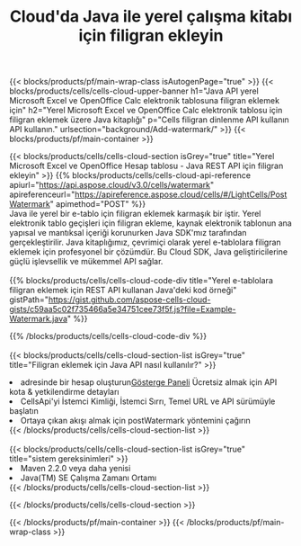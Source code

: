 ﻿---
title:  Cloud'da Java ile yerel çalışma kitabı için filigran ekleyin
description:  Microsoft Excel için filigran eklemek için Bulut API'leri ve SDK'lar ve Java ile OpenOffice Calc. Cells Bulut API SDK for Java ile yerel elektronik tablolar için filigran ekleme.
url: /tr/java/background/add-watermark/
---
{{< blocks/products/pf/main-wrap-class isAutogenPage="true" >}}
{{< blocks/products/cells/cells-cloud-upper-banner h1="Java API yerel Microsoft Excel ve OpenOffice Calc elektronik tablosuna filigran eklemek için" h2="Yerel Microsoft Excel ve OpenOffice Calc elektronik tablosu için filigran eklemek üzere Java kitaplığı" p="Cells filigran dinlenme API kullanın API kullanın." urlsection="background/Add-watermark/" >}}
{{< blocks/products/pf/main-container >}}

{{< blocks/products/cells/cells-cloud-section isGrey="true" title="Yerel Microsoft Excel ve OpenOffice Hesap tablosu - Java REST API için filigran ekleyin" >}}
{{% blocks/products/cells/cells-cloud-api-reference apiurl="https://api.aspose.cloud/v3.0/cells/watermark" apireferenceurl="https://apireference.aspose.cloud/cells/#/LightCells/PostWatermark" apimethod="POST" %}}
<br/>
Java ile yerel bir e-tablo için filigran eklemek karmaşık bir iştir. Yerel elektronik tablo geçişleri için filigran ekleme, kaynak elektronik tablonun ana yapısal ve mantıksal içeriği korunurken Java SDK'mız tarafından gerçekleştirilir. Java kitaplığımız, çevrimiçi olarak yerel e-tablolara filigran eklemek için profesyonel bir çözümdür. Bu Cloud SDK, Java geliştiricilerine güçlü işlevsellik ve mükemmel API sağlar.
<br/>
<br/>
{{% blocks/products/cells/cells-cloud-code-div title="Yerel e-tablolara filigran eklemek için REST API kullanan Java\'deki kod örneği" gistPath="https://gist.github.com/aspose-cells-cloud-gists/c59aa5c02f735466a5e34751cee73f5f.js?file=Example-Watermark.java" %}}
  
{{% /blocks/products/cells/cells-cloud-code-div %}}
<br/>
<br/>
{{< blocks/products/cells/cells-cloud-section-list isGrey="true" title="Filigran eklemek için Java API nasıl kullanılır?" >}}
<li> adresinde bir hesap oluşturun<a href="https://dashboard.aspose.cloud/">Gösterge Paneli</a> Ücretsiz almak için API kota & yetkilendirme detayları</li>
<li>CellsApi'yi İstemci Kimliği, İstemci Sırrı, Temel URL ve API sürümüyle başlatın</li>
<li>Ortaya çıkan akışı almak için postWatermark yöntemini çağırın</li>
{{< /blocks/products/cells/cells-cloud-section-list >}}
<br/>
<br/>
{{< blocks/products/cells/cells-cloud-section-list isGrey="true" title="sistem gereksinimleri" >}}
<li>Maven 2.2.0 veya daha yenisi</li>
<li>Java(TM) SE Çalışma Zamanı Ortamı</li>
{{< /blocks/products/cells/cells-cloud-section-list >}}

{{< /blocks/products/cells/cells-cloud-section >}}

{{< /blocks/products/pf/main-container >}}
{{< /blocks/products/pf/main-wrap-class >}}
